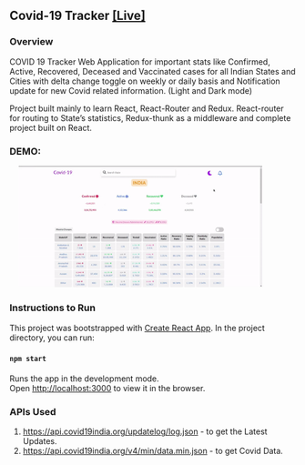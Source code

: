 ## Covid-19 Tracker <a href="https://brave-mcnulty-9912d2.netlify.app/" target="_blank">[Live]</a>

### Overview
COVID 19 Tracker Web Application for important stats like Confirmed, Active, Recovered, Deceased and Vaccinated cases for all Indian States and Cities with delta change toggle on weekly or daily basis and Notification update for new Covid related information. (Light and Dark mode) 

Project built mainly to learn React, React-Router and Redux. React-router for routing to State’s statistics, Redux-thunk as a middleware and complete project built on React.

### DEMO:
&nbsp;&nbsp;&nbsp;&nbsp;<img src="./static/Demo.gif" width="85%" height="70%"><br>


### Instructions to Run
This project was bootstrapped with [Create React App](https://github.com/facebook/create-react-app).
In the project directory, you can run:
#### `npm start`

Runs the app in the development mode.\
Open [http://localhost:3000](http://localhost:3000) to view it in the browser.

### APIs Used
1. https://api.covid19india.org/updatelog/log.json - to get the Latest Updates.
2. https://api.covid19india.org/v4/min/data.min.json - to get Covid Data.
